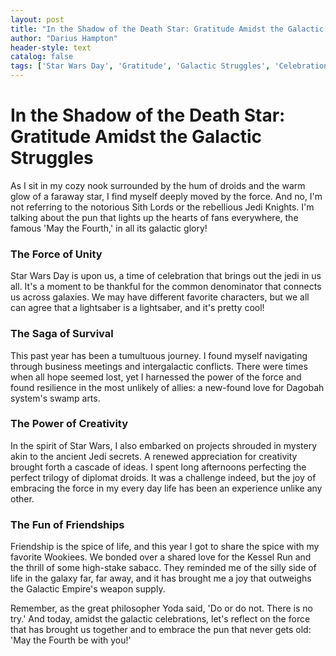 ```yaml
---
layout: post
title: "In the Shadow of the Death Star: Gratitude Amidst the Galactic Struggles"
author: "Darius Hampton"
header-style: text
catalog: false
tags: ['Star Wars Day', 'Gratitude', 'Galactic Struggles', 'Celebration', 'Unity', 'Creativity', 'Friendships']
---
```


# In the Shadow of the Death Star: Gratitude Amidst the Galactic Struggles  

As I sit in my cozy nook surrounded by the hum of droids and the warm glow of a faraway star, I find myself deeply moved by the force. And no, I'm not referring to the notorious Sith Lords or the rebellious Jedi Knights. I'm talking about the pun that lights up the hearts of fans everywhere, the famous 'May the Fourth,' in all its galactic glory!  

### The Force of Unity  

Star Wars Day is upon us, a time of celebration that brings out the jedi in us all. It's a moment to be thankful for the common denominator that connects us across galaxies. We may have different favorite characters, but we all can agree that a lightsaber is a lightsaber, and it's pretty cool!  

### The Saga of Survival  

This past year has been a tumultuous journey. I found myself navigating through business meetings and intergalactic conflicts. There were times when all hope seemed lost, yet I harnessed the power of the force and found resilience in the most unlikely of allies: a new-found love for Dagobah system's swamp arts.   

### The Power of Creativity  

In the spirit of Star Wars, I also embarked on projects shrouded in mystery akin to the ancient Jedi secrets. A renewed appreciation for creativity brought forth a cascade of ideas. I spent long afternoons perfecting the perfect trilogy of diplomat droids. It was a challenge indeed, but the joy of embracing the force in my every day life has been an experience unlike any other.  

### The Fun of Friendships  

Friendship is the spice of life, and this year I got to share the spice with my favorite Wookiees. We bonded over a shared love for the Kessel Run and the thrill of some high-stake sabacc. They reminded me of the silly side of life in the galaxy far, far away, and it has brought me a joy that outweighs the Galactic Empire's weapon supply.  

Remember, as the great philosopher Yoda said, 'Do or do not. There is no try.' And today, amidst the galactic celebrations, let's reflect on the force that has brought us together and to embrace the pun that never gets old: 'May the Fourth be with you!'  